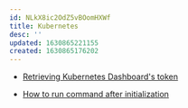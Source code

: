 ```yaml
---
id: NLkX8ic2OdZ5vBOomHXWf
title: Kubernetes
desc: ''
updated: 1630865221155
created: 1630865176202
---
```


- [Retrieving Kubernetes Dashboard's token](https://github.com/kubernetes/dashboard/blob/master/docs/user/access-control/creating-sample-user.md)

- [How to run command after initialization](https://stackoverflow.com/q/44140593)
